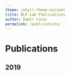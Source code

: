 ```yaml
---
theme: jekyll-theme-minimal
title: NLP-Lab Publications
author: Damir Cavar
permalink: /publications/
---
```


# Publications


## 2019
